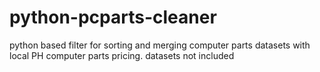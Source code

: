 # python-pcparts-cleaner
python based filter for sorting and merging computer parts datasets with local PH computer parts pricing.
datasets not included
